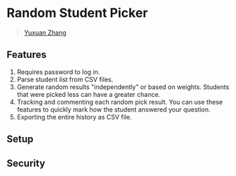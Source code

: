 # Random Student Picker

> [Yuxuan Zhang](mailto:admin@yuxuanzhang.net)

## Features

1. Requires password to log in.
1. Parse student list from CSV files.
1. Generate random results "independently" or based on weights. Students that were picked less can have a greater chance.
1. Tracking and commenting each random pick result. You can use these features to quickly mark how the student answered your question.
1. Exporting the entire history as CSV file.

## Setup

## Security


